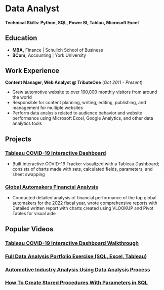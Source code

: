 # Data Analyst

#### Technical Skills: Python, SQL, Power BI, Tablau, Microsoft Excel

## Education
- **MBA,** Finance | Schulich School of Business							       		
- **BCom,** Accounting	| York University	 			        		

## Work Experience
**Content Manager, Web Analyst @ TributeOne** (_Oct 2011 - Present_)
- Grew automotive website to over 100,000 monthly visitors from around the world
- Responsible for content planning, writing, editing, publishing, and management for multiple websites
- Perform data analysis related to audience behavior and website performance using Microsoft Excel, Google Analytics, and other data analytics tools

## Projects
### [Tableau COVID-19 Interactive Dashboard](https://public.tableau.com/app/profile/kwame.owusu/viz/CanadaCovidTracker_16758076384150/COVID-19Tracker)
- Built interactive COVID-19 Tracker visualized with a Tableau Dashboard; consists of charts made with sets, calculated fields, parameters, and sheet swapping
### [Global Automakers Financial Analysis](https://www.autotribute.com/auto-industry-performance-analysis-2023/)
- Conducted detailed analysis of financial performance of the top global automakers for the 2022 fiscal year, wrote comprehensive reports with Detailed written report with charts created using VLOOKUP and Pivot Tables for visual aide

## Popular Videos
### [Tableau COVID-19 Interactive Dashboard Walkthrough](https://www.youtube.com/watch?v=xLjx4HHhiyc&t=856s)
### [Full Data Analysis Portfolio Exercise (SQL, Excel, Tableau)](https://www.youtube.com/watch?v=1pHYKdyRvrw&t=2194s)
### [Automotive Industry Analysis Using Data Analysis Process](https://www.youtube.com/watch?v=3QHgsIq9_QE&t=61s)
### [How To Create Stored Procedures With Parameters in SQL](https://www.youtube.com/watch?v=NMMUkOWJrUs&t=26s)

